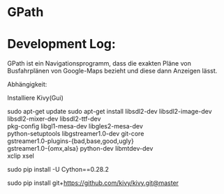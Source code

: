 # GPath
# Development Log:

GPath ist ein Navigationsprogramm, dass die exakten Pläne von Busfahrplänen von Google-Maps bezieht und diese dann Anzeigen lässt.

Abhängigkeit:

Installiere Kivy(Gui)

sudo apt-get update
sudo apt-get install libsdl2-dev libsdl2-image-dev libsdl2-mixer-dev libsdl2-ttf-dev \
   pkg-config libgl1-mesa-dev libgles2-mesa-dev \
   python-setuptools libgstreamer1.0-dev git-core \
   gstreamer1.0-plugins-{bad,base,good,ugly} \
   gstreamer1.0-{omx,alsa} python-dev libmtdev-dev \
   xclip xsel
   
   sudo pip install -U Cython==0.28.2
   
   sudo pip install git+https://github.com/kivy/kivy.git@master
